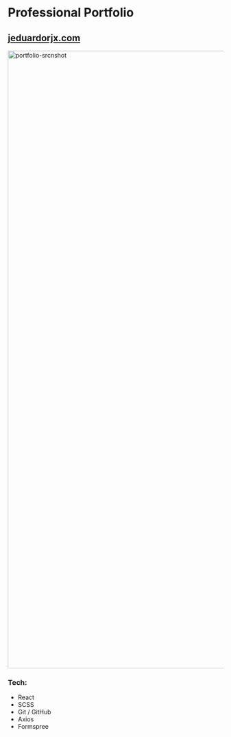 # Professional Portfolio

## [jeduardorjx.com](https://jeduardorjx.github.io/portfolio/)

<img width="1440" alt="portfolio-srcnshot" src="https://user-images.githubusercontent.com/48504854/76457319-2ed64b80-639e-11ea-862b-24f41136b4aa.png">


### Tech:

* React
* SCSS
* Git / GitHub
* Axios
* Formspree
